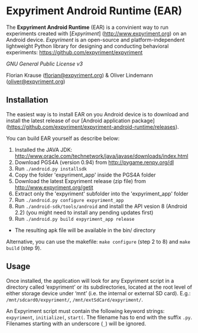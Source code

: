 Expyriment Android Runtime (EAR)
================================

The **Expyriment Android Runtime** (EAR) is a convinient way to run experiments created with [*Expyriment*] (http://www.expyriment.org) on an Android device. *Expyriment* is an open-source and platform-independent lightweight Python library for designing and conducting behavioral experiments: https://github.com/expyriment/expyriment


*GNU General Public License v3*

Florian Krause (florian@expyriment.org) & Oliver Lindemann (oliver@expyriment.org)



Installation
------------
The easiest way is to install EAR on you Android device is to download and install the latest release of our [Android application package] (https://github.com/expyriment/expyriment-android-runtime/releases).

You can build EAR yourself as describe below:

1. Installed the JAVA JDK: http://www.oracle.com/technetwork/java/javase/downloads/index.html
2. Download PGS4A (version 0.94) from http://pygame.renpy.org/dl
3. Run `./android.py installsdk`
4. Copy the folder 'expyriment_app' inside the PGS4A folder
5. Download the latest Expyriment release (zip file) from http://www.expyriment.org/getit
6. Extract only the 'expyriment' subfolder into the 'expyriment_app' folder
7. Run `./android.py configure expyriment_app`
8. Run `./android-sdk/tools/android` and install the API vesion 8 (Android 2.2) (you might need to install any pending updates first)
9. Run `./android.py build expyriment_app release`
* The resulting apk file will be available in the bin/ directory

Alternative, you can use the makefile: `make configure` (step 2 to 8) and `make build` (step 9). 


Usage
-----
Once installed, the application will look for any Expyriment script in a directory called ‘expyriment’ or its subdirectories, located at the root level of either storage device under ‘mnt’ (i.e. the internal or external SD card). E.g.: 
`/mnt/sdcard0/expyriment/`, `/mnt/extSdCard/expyriment/`. 

An Expyriment script must contain the following keyword strings: `expyriment`, 
`initialize(`, `start(`. The filename has to end with the suffix `.py`. Filenames starting with
an underscore (`_`) will be ignored.
